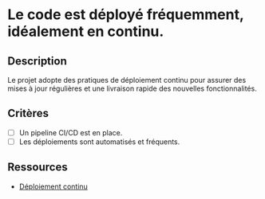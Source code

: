 # Le code est déployé fréquemment, idéalement en continu.

## Description

Le projet adopte des pratiques de déploiement continu pour assurer des mises à jour régulières et une livraison rapide des nouvelles fonctionnalités.

## Critères

- [ ] Un pipeline CI/CD est en place.
- [ ] Les déploiements sont automatisés et fréquents.

## Ressources

- [Déploiement continu](https://www.atlassian.com/continuous-delivery/continuous-deployment)
